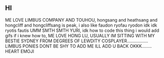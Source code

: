 ## HI
ME LOVE LIMBUS COMPANY AND TOUHOU, 
hongsang and heathsang and hongcliff and hongcliffsang is peak, 
i also like faudon ryofau ryodon idk idk ryotis fautis UMM SMTH SMTH YURI, 
idk how to code this thing i would add gifs if i knew how to, 
ME LOVE HONG LU, 
USUALLY IM SITTING WITH MY BESTIE SYDNEY FROM DEGREES OF LEWDITY COSPLAYER.................
LIMBUS PONIES DONT BE SHY TO ADD ME ILL ADD U BACK OKKK........ HEART EMOJI
